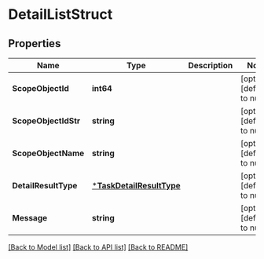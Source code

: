 # DetailListStruct

## Properties
Name | Type | Description | Notes
------------ | ------------- | ------------- | -------------
**ScopeObjectId** | **int64** |  | [optional] [default to null]
**ScopeObjectIdStr** | **string** |  | [optional] [default to null]
**ScopeObjectName** | **string** |  | [optional] [default to null]
**DetailResultType** | [***TaskDetailResultType**](TaskDetailResultType.md) |  | [optional] [default to null]
**Message** | **string** |  | [optional] [default to null]

[[Back to Model list]](../README.md#documentation-for-models) [[Back to API list]](../README.md#documentation-for-api-endpoints) [[Back to README]](../README.md)


